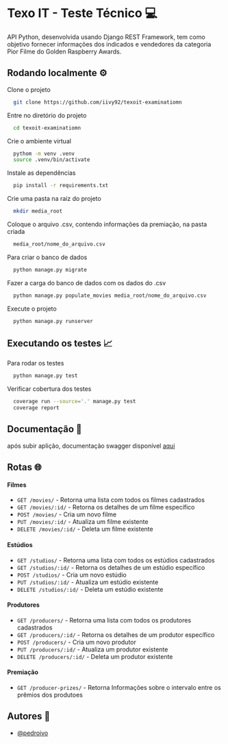
# Texo IT - Teste Técnico 💻
API Python, desenvolvida usando Django REST Framework, tem como objetivo fornecer informações dos indicados e vendedores da categoria Pior Filme do Golden Raspberry Awards.


## Rodando localmente ⚙️

Clone o projeto

```bash
  git clone https://github.com/iivy92/texoit-examinatiomn
```

Entre no diretório do projeto

```bash
  cd texoit-examinatiomn
```

Crie o ambiente virtual

```bash
  pythom -m venv .venv
  source .venv/bin/activate
```

Instale as dependências

```bash
  pip install -r requirements.txt
```

Crie uma pasta na raiz do projeto

```bash
  mkdir media_root
```

Coloque o arquivo .csv, contendo informações da premiação, na pasta criada

```bash
  media_root/nome_do_arquivo.csv
```

Para criar o banco de dados

```bash
  python manage.py migrate
```

Fazer a carga do banco de dados com os dados do .csv

```bash
  python manage.py populate_movies media_root/nome_do_arquivo.csv
```

Execute o projeto

```bash
  python manage.py runserver
```


## Executando os testes 📈

Para rodar os testes 

```bash
  python manage.py test
```

Verificar cobertura dos testes

```bash
  coverage run --source='.' manage.py test
  coverage report
```


## Documentação 📝
após subir aplição, documentação swagger disponível [aqui](http://127.0.0.1:8000/swagger)


## Rotas 🌐
####  Filmes

  + `GET /movies/` - Retorna uma lista com todos os filmes cadastrados
  + `GET /movies/:id/` - Retorna os detalhes de um filme específico
  + `POST /movies/` - Cria um novo filme
  + `PUT /movies/:id/` -  Atualiza um filme existente
  + `DELETE /movies/:id/` -  Deleta um filme existente

####  Estúdios

  + `GET /studios/` - Retorna uma lista com todos os estúdios cadastrados
  + `GET /studios/:id/` - Retorna os detalhes de um estúdio específico
  + `POST /studios/` - Cria um novo estúdio
  + `PUT /studios/:id/` -  Atualiza um estúdio existente
  + `DELETE /studios/:id/` -  Deleta um estúdio existente

####  Produtores

  + `GET /producers/` - Retorna uma lista com todos os produtores cadastrados
  + `GET /producers/:id/` - Retorna os detalhes de um produtor específico
  + `POST /producers/` - Cria um novo produtor
  + `PUT /producers/:id/` -  Atualiza um produtor existente
  + `DELETE /producers/:id/` -  Deleta um produtor existente

####  Premiação

  + `GET /producer-prizes/` - Retorna Informações sobre o intervalo entre os prêmios dos produtoes


## Autores 🎯

- [@pedroivo](https://www.linkedin.com/in/pedroivo33/)

